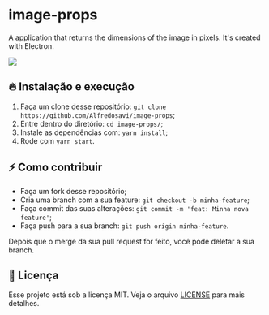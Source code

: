 # image-props
A application that returns the dimensions of the image in pixels. It's created with Electron.

![](https://media.giphy.com/media/hGRRk9kZF4IKwjl5OX/giphy.gif)


## 🔥 Instalação e execução
  1. Faça um clone desse repositório: ```git clone https://github.com/Alfredosavi/image-props```;
  2. Entre dentro do diretório: ```cd image-props/```;
  3. Instale as dependências com: ```yarn install```;
  4. Rode com ```yarn start```.
    

## ⚡️ Como contribuir
- Faça um fork desse repositório;
- Cria uma branch com a sua feature: `git checkout -b minha-feature`;
- Faça commit das suas alterações: `git commit -m 'feat: Minha nova feature'`;
- Faça push para a sua branch: `git push origin minha-feature`.

Depois que o merge da sua pull request for feito, você pode deletar a sua branch.


## :memo: Licença

Esse projeto está sob a licença MIT. Veja o arquivo [LICENSE](LICENSE) para mais detalhes.
